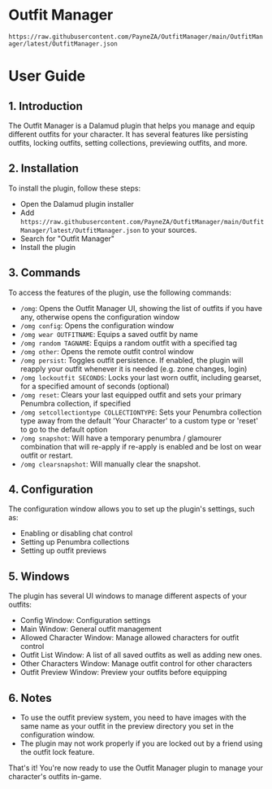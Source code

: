 # Outfit Manager
`https://raw.githubusercontent.com/PayneZA/OutfitManager/main/OutfitManager/latest/OutfitManager.json`

# User Guide

## 1. Introduction
The Outfit Manager is a Dalamud plugin that helps you manage and equip different outfits for your character. It has several features like persisting outfits, locking outfits, setting collections, previewing outfits, and more.

## 2. Installation
To install the plugin, follow these steps:

- Open the Dalamud plugin installer
- Add `https://raw.githubusercontent.com/PayneZA/OutfitManager/main/OutfitManager/latest/OutfitManager.json` to your sources.
- Search for "Outfit Manager"
- Install the plugin

## 3. Commands
To access the features of the plugin, use the following commands:

- `/omg`: Opens the Outfit Manager UI, showing the list of outfits if you have any, otherwise opens the configuration window
- `/omg config`: Opens the configuration window
- `/omg wear OUTFITNAME`: Equips a saved outfit by name
- `/omg random TAGNAME`: Equips a random outfit with a specified tag
- `/omg other`: Opens the remote outfit control window
- `/omg persist`: Toggles outfit persistence. If enabled, the plugin will reapply your outfit whenever it is needed (e.g. zone changes, login)
- `/omg lockoutfit SECONDS`: Locks your last worn outfit, including gearset, for a specified amount of seconds (optional)
- `/omg reset`: Clears your last equipped outfit and sets your primary Penumbra collection, if specified
- `/omg setcollectiontype COLLECTIONTYPE`: Sets your Penumbra collection type away from the default 'Your Character' to a custom type or 'reset' to go to the default option
- `/omg snapshot`: Will have a temporary penumbra / glamourer combination that will re-apply if re-apply is enabled and be lost on wear outfit or restart.
- `/omg clearsnapshot`: Will manually clear the snapshot.

## 4. Configuration
The configuration window allows you to set up the plugin's settings, such as:

- Enabling or disabling chat control
- Setting up Penumbra collections
- Setting up outfit previews

## 5. Windows
The plugin has several UI windows to manage different aspects of your outfits:

- Config Window: Configuration settings
- Main Window: General outfit management
- Allowed Character Window: Manage allowed characters for outfit control
- Outfit List Window: A list of all saved outfits as well as adding new ones.
- Other Characters Window: Manage outfit control for other characters
- Outfit Preview Window: Preview your outfits before equipping

## 6. Notes

- To use the outfit preview system, you need to have images with the same name as your outfit in the preview directory you set in the configuration window.
- The plugin may not work properly if you are locked out by a friend using the outfit lock feature.

That's it! You're now ready to use the Outfit Manager plugin to manage your character's outfits in-game.
